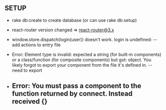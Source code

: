## SETUP
- rake db:create to create database (or can use rake db:setup)
- react-router version changed => react-router@3.x
- window.store.dispatch(login(user)) doesn't work. login is undefined:
  -- add actions to entry file


- Error: Element type is invalid: expected a string (for built-in components) or a class/function (for composite components) but got: object. You likely forgot to export your component from the file it's defined in.
-- need to export

- Error: You must pass a component to the function returned by connect. Instead received {}
  -- 
